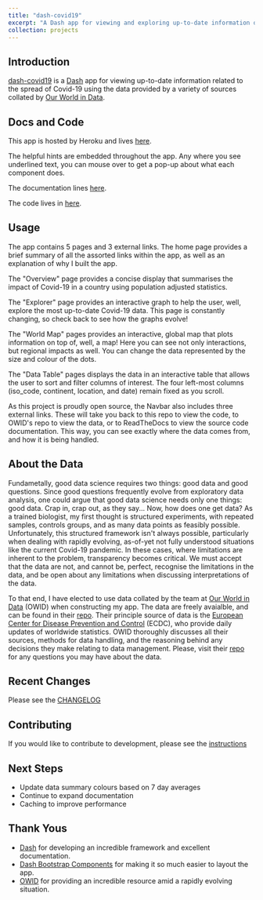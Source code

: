 ```yaml
---
title: "dash-covid19"
excerpt: "A Dash app for viewing and exploring up-to-date information on the Covid19 pandemic"
collection: projects
---
```


Introduction
------------

[dash-covid19](https://github.com/rbpatt2019/dash-covid19/) is a
[Dash](https://dash.plotly.com/) app for viewing up-to-date information related
to the spread of Covid-19 using the data provided by a variety of sources collated by [Our World in Data](https://ourworldindata.org/).

Docs and Code
-------------

This app is hosted by Heroku and lives [here](https://dash-covid19-pro.herokuapp.com/).

The helpful hints are embedded throughout the app. Any where you see underlined text, you can mouse over to get a pop-up about what each component does.

The documentation lines [here](https://dash-covid19.readthedocs.io/en/latest/).

The code lives in [here](https://github.com/rbpatt2019/dash-covid19/).

Usage
-----

The app contains 5 pages and 3 external links. The home page provides a brief summary of all the assorted links within the app, as well as an explanation of why I built the app.

The "Overview" page provides a concise display that summarises the impact of Covid-19 in a country using population adjusted statistics.

The "Explorer" page provides an interactive graph to help the user, well, explore the most up-to-date Covid-19 data.
This page is constantly changing, so check back to see how the graphs evolve!

The "World Map" pages provides an interactive, global map that plots information on top of, well, a map! Here you can see not only interactions,
but regional impacts as well. You can change the data represented by the size and colour of the dots.

The "Data Table" pages displays the data in an interactive table that allows the user to sort and filter columns of interest.
The four left-most columns (iso_code, continent, location, and date) remain fixed as you scroll.

As this project is proudly open source, the Navbar also includes three external links. These will take you back to this repo to view the code, to OWID's repo to view the data, or to ReadTheDocs to view the source code documentation. This way, you can see exactly where the data comes from, and how it is being handled.

About the Data
--------------

Fundametally, good data science requires two things: good data and good questions.
Since good questions frequently evolve from exploratory data analysis,
one could argue that good data science needs only one things: good data.
Crap in, crap out, as they say...
Now, how does one get data?
As a trained biologist, my first thought is structured experiments,
with repeated samples, controls groups, and as many data points as feasibly possible.
Unfortunately, this structured framework isn't always possible,
particularly when dealing with rapidly evolving, as-of-yet not fully understood situations
like the current Covid-19 pandemic.
In these cases, where limitations are inherent to the problem, transparency becomes critical.
We must accept that the data are not, and cannot be, perfect,
recognise the limitations in the data,
and be open about any limitations when discussing interpretations of the data.

To that end, I have elected to use data collated by the team at
[Our World in Data](https://ourworldindata.org/) (OWID)
when constructing my app. The data are freely avaialble, and can be found in their
[repo](https://github.com/owid/covid-19-data/tree/master/public/data).
Their principle source of data is the
[European Center for Disease Prevention and Control](https://www.ecdc.europa.eu/en/publications-data/download-todays-data-geographic-distribution-covid-19-cases-worldwide)
(ECDC), who provide daily updates of worldwide statistics.
OWID thoroughly discusses all their sources, methods for data handling,
and the reasoning behind any decisions they make relating to data management.
Please, visit their [repo](https://github.com/owid/covid-19-data/tree/master/public/data)
for any questions you may have about the data.

Recent Changes
--------------

Please see the
[CHANGELOG](https://github.com/rbpatt2019/dash-covid19/blob/master/CHANGELOG.md)

Contributing
------------

If you would like to contribute to development, please see the [instructions](https://github.com/rbpatt2019/dash-covid19/blob/master/CONTRIBUTING.rst)

Next Steps
----------

- Update data summary colours based on 7 day averages
- Continue to expand documentation
- Caching to improve performance

Thank Yous
----------

- [Dash](https://dash.plotly.com/) for developing an incredible framework and excellent documentation.
- [Dash Bootstrap Components](https://dash-bootstrap-components.opensource.faculty.ai/) for making it so much easier to layout the app.
- [OWID](https://ourworldindata.org/) for providing an incredible resource amid a rapidly evolving situation.
